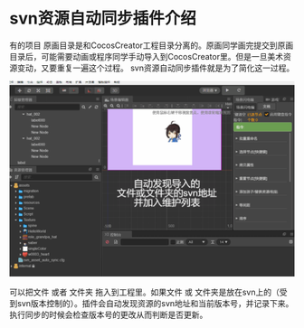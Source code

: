 # svn资源自动同步插件介绍

有的项目 原画目录是和CocosCreator工程目录分离的。原画同学画完提交到原画目录后，可能需要动画或程序同学手动导入到CocosCreator里。但是一旦美术资源变动，又要重复一遍这个过程。
svn资源自动同步插件就是为了简化这一过程。



![avatar](./a.gif)


可以把文件 或者 文件夹 拖入到工程里。如果文件 或 文件夹是放在svn上的（受到svn版本控制的）。插件会自动发现资源的svn地址和当前版本号，并记录下来。执行同步的时候会检查版本号的更改从而判断是否更新。